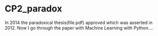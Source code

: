 # CP2_paradox

In 2014 the paradoxical thesis(file.pdf) approved which was asserted in 2012.
Now I go through the paper with Machine Learning with Python....
